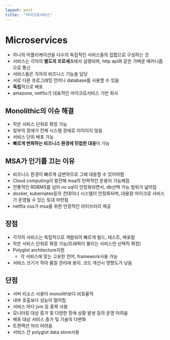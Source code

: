 ```yaml
---
layout: post
title:  "마이크로서비스"
---
```


# Microservices
- 하나의 어플리케이션을 다수의 독립적인 서비스들의 집합으로 구성하는 것
- 서비스는 각자의 **별도의 프로세스**에서 실행되며, http api와 같은 가벼운 매커니즘으로 통신
- 서비스들은 각자의 비즈니스 기능을 담당
- 서로 다른 프로그래밍 언어나 database를 사용할 수 있음
- **독립**적으로 배포
- amazone, netflix가 대표적인 마이크로서비스 기반 회사


## Monolithic의 이슈 해결
- 작은 서비스 단위로 확장 가능
- 일부의 장애가 전체 시스템 장애로 이어지지 않음
- 서비스 단위 배포 가능
- **빠르게 변화하는 비즈니스 환경에 민첩한 대응**이 가능


## MSA가 인기를 끄는 이유
- 비즈니스 환경이 빠르게 급변하므로 그에 대응할 수 있어야함
- Cloud computing이 발전해 msa의 탄력적인 운용이 가능해짐
- 전통적인 RDBMS를 넘어 no sql이 안정화되면서, db선택 가능 범위가 넓어짐
- docker, kubernates등의 컨테이너 시스템이 안정화되며,
대용량 마이크로 서비스가 운영될 수 있는 토대 마련됨
- netflix oss가 msa를 위한 안정적인 라이브러리 제공


## 장점
- 각각의 서비스는 독립적으로 개발되어 빠르게 빌드, 테스트, 배포됨
- 작은 서비스 단위로 확장 가능(트래픽이 몰리는 서비스만 선택적 확장)
- Polyglot architecture지원
  - 각 서비스에 맞는 고유한 언어, framework사용 가능
- 서비스 크기가 작아 품질 관리에 용이. 코드 개선시 영향도가 낮음


## 단점
- 서버 리소스 사용이 monolith보다 비효율적
- 내부 호출보다 성능이 떨어짐
- 서비스 마다 jvm 등 중복 사용
- 모니터링 대상 증가 및 다양한 장애 상황 발생 등의 운영 어려움
- 배포 대상 서비스 증가 및 기술의 다변화
- 트랜잭션 처리 어려움
- 서비스 간 polyglot data store사용
